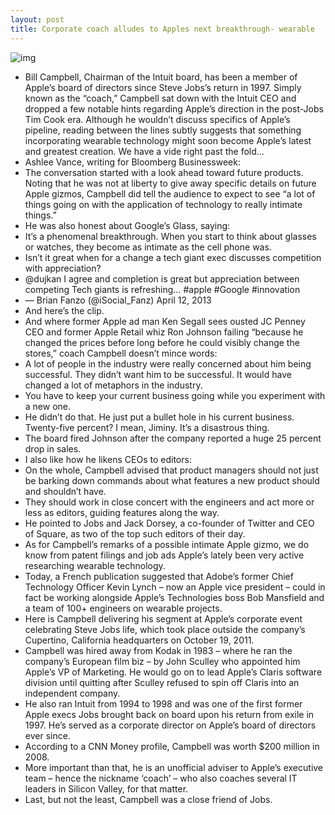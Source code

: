 ```yaml
---
layout: post
title: Corporate coach alludes to Apples next breakthrough- wearable
---
```

![img](http://media.idownloadblog.com/wp-content/uploads/2013/02/iwatch-header.gif)
* Bill Campbell, Chairman of the Intuit board, has been a member of Apple’s board of directors since Steve Jobs’s return in 1997. Simply known as the “coach,” Campbell sat down with the Intuit CEO and dropped a few notable hints regarding Apple’s direction in the post-Jobs Tim Cook era. Although he wouldn’t discuss specifics of Apple’s pipeline, reading between the lines subtly suggests that something incorporating wearable technology might soon become Apple’s latest and greatest creation. We have a vide right past the fold…
* Ashlee Vance, writing for Bloomberg Businessweek:
* The conversation started with a look ahead toward future products. Noting that he was not at liberty to give away specific details on future Apple gizmos, Campbell did tell the audience to expect to see “a lot of things going on with the application of technology to really intimate things.”
* He was also honest about Google’s Glass, saying:
* It’s a phenomenal breakthrough. When you start to think about glasses or watches, they become as intimate as the cell phone was.
* Isn’t it great when for a change a tech giant exec discusses competition with appreciation?
* @dujkan I agree and completion is great but appreciation between competing Tech giants is refreshing… #apple #Google #innovation
* — Brian Fanzo (@iSocial_Fanz) April 12, 2013
* And here’s the clip.
* And where former Apple ad man Ken Segall sees ousted JC Penney CEO and former Apple Retail whiz Ron Johnson failing “because he changed the prices before long before he could visibly change the stores,” coach Campbell doesn’t mince words:
* A lot of people in the industry were really concerned about him being successful. They didn’t want him to be successful. It would have changed a lot of metaphors in the industry.
* You have to keep your current business going while you experiment with a new one.
* He didn’t do that. He just put a bullet hole in his current business. Twenty-five percent? I mean, Jiminy. It’s a disastrous thing.
* The board fired Johnson after the company reported a huge 25 percent drop in sales.
* I also like how he likens CEOs to editors:
* On the whole, Campbell advised that product managers should not just be barking down commands about what features a new product should and shouldn’t have.
* They should work in close concert with the engineers and act more or less as editors, guiding features along the way.
* He pointed to Jobs and Jack Dorsey, a co-founder of Twitter and CEO of Square, as two of the top such editors of their day.
* As for Campbell’s remarks of a possible intimate Apple gizmo, we do know from patent filings and job ads Apple’s lately been very active researching wearable technology.
* Today, a French publication suggested that Adobe’s former Chief Technology Officer Kevin Lynch – now an Apple vice president – could in fact be working alongside Apple’s Technologies boss Bob Mansfield and a team of 100+ engineers on wearable projects.
* Here is Campbell delivering his segment at Apple’s corporate event celebrating Steve Jobs life, which took place outside the company’s Cupertino, California headquarters on October 19, 2011.
* Campbell was hired away from Kodak in 1983 – where he ran the company’s European film biz – by John Sculley who appointed him Apple’s VP of Marketing. He would go on to lead Apple’s Claris software division until quitting after Sculley refused to spin off Claris into an independent company.
* He also ran Intuit from 1994 to 1998 and was one of the first former Apple execs Jobs brought back on board upon his return from exile in 1997. He’s served as a corporate director on Apple’s board of directors ever since.
* According to a CNN Money profile, Campbell was worth $200 million in 2008.
* More important than that, he is an unofficial adviser to Apple’s executive team – hence the nickname ‘coach’ – who also coaches several IT leaders in Silicon Valley, for that matter.
* Last, but not the least, Campbell was a close friend of Jobs.

